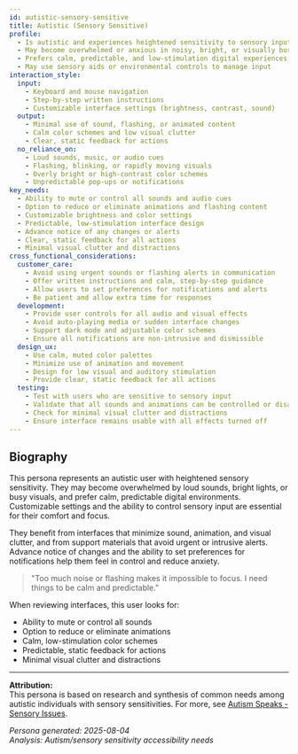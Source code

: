 ```yaml
---
id: autistic-sensory-sensitive 
title: Autistic (Sensory Sensitive)
profile:
  - Is autistic and experiences heightened sensitivity to sensory input (sound, light, touch, etc.)
  - May become overwhelmed or anxious in noisy, bright, or visually busy environments
  - Prefers calm, predictable, and low-stimulation digital experiences
  - May use sensory aids or environmental controls to manage input
interaction_style:
  input:
    - Keyboard and mouse navigation
    - Step-by-step written instructions
    - Customizable interface settings (brightness, contrast, sound)
  output:
    - Minimal use of sound, flashing, or animated content
    - Calm color schemes and low visual clutter
    - Clear, static feedback for actions
  no_reliance_on:
    - Loud sounds, music, or audio cues
    - Flashing, blinking, or rapidly moving visuals
    - Overly bright or high-contrast color schemes
    - Unpredictable pop-ups or notifications
key_needs:
  - Ability to mute or control all sounds and audio cues
  - Option to reduce or eliminate animations and flashing content
  - Customizable brightness and color settings
  - Predictable, low-stimulation interface design
  - Advance notice of any changes or alerts
  - Clear, static feedback for all actions
  - Minimal visual clutter and distractions
cross_functional_considerations:
  customer_care:
    - Avoid using urgent sounds or flashing alerts in communication
    - Offer written instructions and calm, step-by-step guidance
    - Allow users to set preferences for notifications and alerts
    - Be patient and allow extra time for responses
  development:
    - Provide user controls for all audio and visual effects
    - Avoid auto-playing media or sudden interface changes
    - Support dark mode and adjustable color schemes
    - Ensure all notifications are non-intrusive and dismissible
  design_ux:
    - Use calm, muted color palettes
    - Minimize use of animation and movement
    - Design for low visual and auditory stimulation
    - Provide clear, static feedback for all actions
  testing:
    - Test with users who are sensitive to sensory input
    - Validate that all sounds and animations can be controlled or disabled
    - Check for minimal visual clutter and distractions
    - Ensure interface remains usable with all effects turned off
---
```


## Biography

This persona represents an autistic user with heightened sensory sensitivity. They may become overwhelmed by loud sounds, bright lights, or busy visuals, and prefer calm, predictable digital environments. Customizable settings and the ability to control sensory input are essential for their comfort and focus.

They benefit from interfaces that minimize sound, animation, and visual clutter, and from support materials that avoid urgent or intrusive alerts. Advance notice of changes and the ability to set preferences for notifications help them feel in control and reduce anxiety.

> "Too much noise or flashing makes it impossible to focus. I need things to be calm and predictable."

When reviewing interfaces, this user looks for:
- Ability to mute or control all sounds
- Option to reduce or eliminate animations
- Calm, low-stimulation color schemes
- Predictable, static feedback for actions
- Minimal visual clutter and distractions

---

**Attribution:**  
This persona is based on research and synthesis of common needs among autistic individuals with sensory sensitivities. For more, see [Autism Speaks - Sensory Issues](https://www.autismspeaks.org/sensory-issues).

*Persona generated: 2025-08-04*  
*Analysis: Autism/sensory sensitivity accessibility needs*
